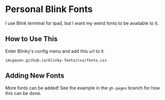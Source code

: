 # Personal Blink Fonts
I use Blink terminal for ipad, but I want my weird fonts to be available to it.

## How to Use This
Enter Blinky's config menu and add this url to it.

`imcgaunn.github.io/blinky-fonts/css/fonts.css`

## Adding New Fonts
More fonts can be added! See the example in the `gh-pages`
branch for how this can be done.
